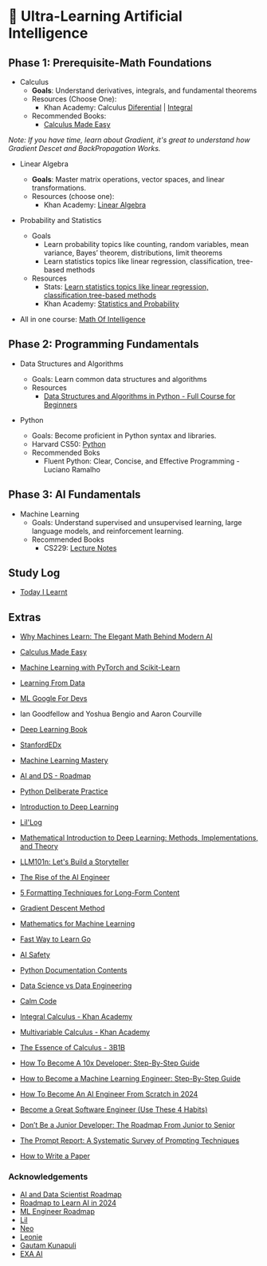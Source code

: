 # 🤖 **Ultra-Learning Artificial Intelligence**


## Phase 1: Prerequisite-Math Foundations

* Calculus
  * **Goals**: Understand derivatives, integrals, and fundamental theorems
  * Resources (Choose One):
    * Khan Academy:  Calculus [Diferential](https://en.khanacademy.org/math/differential-calculus) | [Integral](https://en.khanacademy.org/math/integral-calculus)
  * Recommended Books:
      *  [Calculus Made Easy](https://calculusmadeeasy.org/)

_Note: If you have time, learn about Gradient, it's great to understand how Gradient Descet and BackPropagation Works._

* Linear Algebra
  * **Goals**: Master matrix operations, vector spaces, and linear
  transformations.
  * Resources (choose one):
    * Khan Academy: [Linear Algebra](https://en.khanacademy.org/math/linear-algebra)

* Probability and Statistics
  * Goals
    * Learn probability topics like counting, random variables, mean variance, Bayes’ theorem,  distributions, limit theorems
    * Learn statistics topics like linear regression, classification,
tree-based methods
  * Resources
    * Stats: [Learn statistics topics like linear regression, classification,tree-based methods](https://www.youtube.com/playlist?list=PL0IrMnm2latGOFhZTs8UUWz_RXy2NDXdL)
    * Khan Academy: [Statistics and Probability](https://www.khanacademy.org/math/statistics-probability)

* All in one course: [Math Of Intelligence](https://www.youtube.com/watch?v=g8D5YL6cOSE&list=PL2-dafEMk2A7mu0bSksCGMJEmeddU_H4D&index=2)

## Phase 2: Programming Fundamentals
* Data Structures and Algorithms
  * Goals: Learn common data structures and algorithms
  * Resources
      * [Data Structures and Algorithms in Python - Full Course for Beginners](https://www.youtube.com/watch?v=pkYVOmU3MgA&t=2277s)


* Python
    * Goals: Become proficient in Python syntax and libraries.
    * Harvard CS50: [Python](https://cs50.harvard.edu/python/2022/)
    * Recommended Boks
        * Fluent Python: Clear, Concise, and Effective Programming - Luciano Ramalho

## Phase 3: AI Fundamentals
* Machine Learning
  * Goals: Understand supervised and unsupervised learning, large language
  models, and reinforcement learning.
  * Recommended Books
    * CS229: [Lecture Notes](https://cs229.stanford.edu/lectures-spring2022/main_notes.pdf)

## Study Log
- [Today I Learnt](https://github.com/CllsPy/Journaling/tree/main)

## Extras
- [Why Machines Learn: The Elegant Math Behind Modern AI](https://www.amazon.fr/Why-Machines-Learn-Elegant-Behind/dp/0593185749)
- [Calculus Made Easy](https://calculusmadeeasy.org/)
- [Machine Learning with PyTorch and Scikit-Learn](https://www.amazon.fr/Machine-Learning-PyTorch-Scikit-Learn-learning/dp/1801819319?crid=1BZ1K40TH7BML&dib=eyJ2IjoiMSJ9.9yg8cwnXBFq04RJQdK79SwFjhzjR4fP4EMjh1KmmQLgdBno1pY-FmY5TWxiU6hv_taukDOGmQcsLrfftUrNqcGA0lrI-LFHdqfbLdYC1EJC9m7znegYAWPWvriUf8qjLHwPF_u-RqTU9vU1EDXaLkRXN35N6lvKPU6XPjN8R5NpO7t79t50yRIJRc8AjENa-_fPwgxt93SzNaViU2eQso1odGuCP_7VGhndT_OJUihfzqs7CadZHk7q5oT3Mtc1hPw9XGwt_UlJkBnDuqjl0FrdngPCf1SJKF4-hI2Am9CM.Pjq5rqO0O4__FF5pBpxFo5bKnAGU_WiLT4Plq62xUjE&dib_tag=se&keywords=machine+learning+with+pytorch+and+scikit-learn&qid=1730481361&sprefix=Machine+learning+wi%2Caps%2C325&sr=8-1)

- [Learning From Data](https://work.caltech.edu/telecourse)
- [ML Google For Devs](https://developers.google.com/machine-learning?hl=en)
- Ian Goodfellow and Yoshua Bengio and Aaron Courville
- [Deep Learning Book](https://www.deeplearningbook.com.br/ )
- [StanfordEDx](https://github.com/amaas/stanford_dl_ex)
- [Machine Learning Mastery](https://machinelearningmastery.com/start-here/)
- [AI and DS - Roadmap](https://roadmap.sh/ai-data-scientist)
- [Python Deliberate Practice](https://github.com/robert8138/python-deliberate-practice)
- [Introduction to Deep Learning](https://sebastianraschka.com/blog/2021/dl-course.html#l01-introduction-to-deep-learning)
- [Lil'Log](https://lilianweng.github.io/)
- [Mathematical Introduction to Deep Learning: Methods, Implementations, and Theory](https://arxiv.org/pdf/2310.20360)
- [LLM101n: Let's Build a Storyteller](https://github.com/karpathy/LLM101n?tab=readme-ov-file)
- [The Rise of the AI Engineer](https://www.latent.space/p/ai-engineer)
- [5 Formatting Techniques for Long-Form Content](https://www.nngroup.com/articles/formatting-long-form-content/)
- [Gradient Descent Method](https://pt.khanacademy.org/math/multivariable-calculus/applications-of-multivariable-derivatives/optimizing-multivariable-functions/a/what-is-gradient-descent)
- [Mathematics for Machine Learning](https://mml-book.github.io/)
- [Fast Way to Learn Go](https://www.reddit.com/r/golang/comments/1465pwq/fastest_way_to_learn_golang/)
 - [AI Safety](https://80000hours.org/career-reviews/ai-safety-researcher/)
 - [Python Documentation Contents](https://docs.python.org/3/contents.html)
 - [Data Science vs Data Engineering](https://www.datacamp.com/blog/data-scientist-vs-data-engineer)
 - [Calm Code](https://calmcode.io/)
 - [Integral Calculus - Khan Academy](https://pt.khanacademy.org/math/integral-calculus)
 - [Multivariable Calculus - Khan Academy](https://pt.khanacademy.org/math/multivariable-calculus)
 - [The Essence of Calculus - 3B1B](https://www.youtube.com/watch?v=WUvTyaaNkzM&list=PLZHQObOWTQDMsr9K-rj53DwVRMYO3t5Yr)
 - [How To Become A 10x Developer: Step-By-Step Guide](https://zerotomastery.io/blog/how-to-become-a-10x-developer/#What-is-a-10x-Developer)
 - [How to Become a Machine Learning Engineer: Step-By-Step Guide](https://zerotomastery.io/blog/how-to-become-a-machine-learning-engineer/)
 - [How To Become An AI Engineer From Scratch in 2024](https://zerotomastery.io/blog/how-to-become-an-ai-engineer-from-scratch/)
 - [Become a Great Software Engineer (Use These 4 Habits)](https://zerotomastery.io/blog/how-to-be-a-great-software-engineer/)
 - [Don’t Be a Junior Developer: The Roadmap From Junior to Senior](https://zerotomastery.io/blog/dont-be-a-junior-developer-the-roadmap/)
 - [The Prompt Report: A Systematic Survey of Prompting Techniques](https://arxiv.org/pdf/2406.06608)
 - [How to Write a Paper](http://halfonlab.ccr.buffalo.edu/other_docs/scientific_paper.pdf)

### Acknowledgements
- [AI and Data Scientist Roadmap](https://roadmap.sh/ai-data-scientist)
- [Roadmap to Learn AI in 2024](https://medium.com/bitgrit-data-science-publication/a-roadmap-to-learn-ai-in-2024-cc30c6aa6e16)
- [ML Engineer Roadmap](https://github.com/chris-chris/ml-engineer-roadmap)
- [Lil](https://lilianweng.github.io/)
- [Neo](https://www.bneo.xyz/)
- [Leonie](https://x.com/helloiamleonie)
- [Gautam Kunapuli](https://gkunapuli.github.io/teaching/)
- [EXA AI](https://cdn.prod.website-files.com/608338f07a8a726c265ad502/67245ae89ec6f0803f08b581_AI%20Roadmap_%20based%20on%20Stanford%20AI%20Graduate%20Certificate.pdf)
